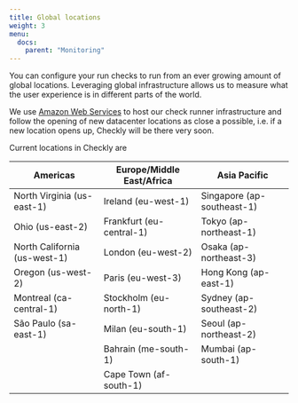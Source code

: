 ```yaml
---
title: Global locations
weight: 3
menu:
  docs:
    parent: "Monitoring"
---
```

You can configure your run checks to run from an ever growing amount of global locations. Leveraging global infrastructure allows us to measure what the user experience is in different parts of the world.

We use [Amazon Web Services](https://aws.amazon.com) to host our check runner infrastructure and follow the opening of new datacenter locations as close a possible, i.e. if  a new location opens up, Checkly will be there very soon.

Current locations in Checkly are

| Americas                     | Europe/Middle East/Africa | Asia Pacific               |
|------------------------------|---------------------------|----------------------------|
| North Virginia (us-east-1)   | Ireland (eu-west-1)       | Singapore (ap-southeast-1) |
| Ohio (us-east-2)             | Frankfurt (eu-central-1)  | Tokyo (ap-northeast-1)     |
| North California (us-west-1) | London (eu-west-2)        | Osaka (ap-northeast-3)     |
| Oregon (us-west-2)           | Paris (eu-west-3)         | Hong Kong (ap-east-1)      |
| Montreal (ca-central-1)      | Stockholm (eu-north-1)    | Sydney (ap-southeast-2)    |
| São Paulo (sa-east-1)        | Milan (eu-south-1)        | Seoul (ap-northeast-2)     |
|                              | Bahrain (me-south-1)      | Mumbai (ap-south-1)        |
|                              | Cape Town (af-south-1)    |                            |


